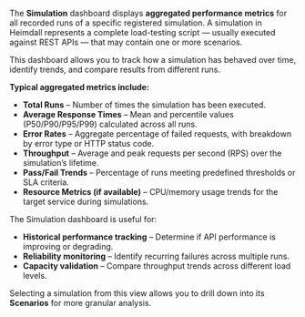 The **Simulation** dashboard displays **aggregated performance metrics** for all recorded runs of a specific registered simulation. A simulation in Heimdall represents a complete load-testing script — usually executed against REST APIs — that may contain one or more scenarios.

This dashboard allows you to track how a simulation has behaved over time, identify trends, and compare results from different runs.

**Typical aggregated metrics include:**

* **Total Runs** – Number of times the simulation has been executed.
* **Average Response Times** – Mean and percentile values (P50/P90/P95/P99) calculated across all runs.
* **Error Rates** – Aggregate percentage of failed requests, with breakdown by error type or HTTP status code.
* **Throughput** – Average and peak requests per second (RPS) over the simulation’s lifetime.
* **Pass/Fail Trends** – Percentage of runs meeting predefined thresholds or SLA criteria.
* **Resource Metrics (if available)** – CPU/memory usage trends for the target service during simulations.

The Simulation dashboard is useful for:

* **Historical performance tracking** – Determine if API performance is improving or degrading.
* **Reliability monitoring** – Identify recurring failures across multiple runs.
* **Capacity validation** – Compare throughput trends across different load levels.

Selecting a simulation from this view allows you to drill down into its **Scenarios** for more granular analysis.